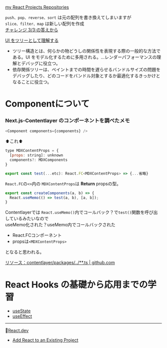 [my React Projects Repositories](https://github.com/ka2yuki?tab=repositories&q=react&type=&language=&sort=)
  

`push、pop、reverse、sort` は元の配列を書き換えてしまいますが  
`slice、filter、map` は新しい配列を作成  
[チャレンジ 3/3:の答えから](https://ja.react.dev/learn/keeping-components-pure#challenges)  
  
[UI をツリーとして理解する](https://ja.react.dev/learn/understanding-your-ui-as-a-tree#recap)
- ツリー構造とは、何らかの物どうしの関係性を表現する際の一般的な方法である。UI をモデル化するために多用される。...レンダーパフォーマンスの理解とデバッグに役立つ。
- 依存関係ツリーは、ペイントまでの時間を遅らせるバンドルサイズの問題をデバッグしたり、どのコードをバンドル対象とするか最適化するきっかけとなることに役立つ。


# Componentについて
### Next.js-Contentlayer のコンポーネントを調べたメモ

```js
<Component components={components} />
```
⬆️これ⬆️

```js
type MDXContentProps = {
  [props: string]: unknown
  components?: MDXComponents
}

export const test(...etc): React.FC<MDXContentProps> => {...省略}
```
`React.FC`の`<>`内の `MDXContentProps`は **Return** propsの型。

```js
export const createComponents(a, b) => {
  React.useMemo(() => test(a, b), [a, b]);
}
```
Contentlayerでは `React.useMemo()`内でコールバック？で`test()`関数を呼び出しているみたいなので  
useMemo化された？useMemo内でコールバックされた 
- React.FCコンポーネント
- propsは`<MDXContentProps>`
  
となると思われる。

[リソース：contentlayer/packages/../**.ts | github.com](https://github.com/contentlayerdev/contentlayer/blob/2f491c540e1d3667577f57fa368b150bff427aaf/packages/next-contentlayer/src/hooks/useMDXComponent.ts#L29)


# React Hooks の基礎から応用までの学習

- [useState](/readmes/useState.md)
- [useEffect](/readmes/useEffect.md)

---
📘[React.dev](https://ja.react.dev/)
  - [Add React to an Existing Project](https://react.dev/learn/add-react-to-an-existing-project)
